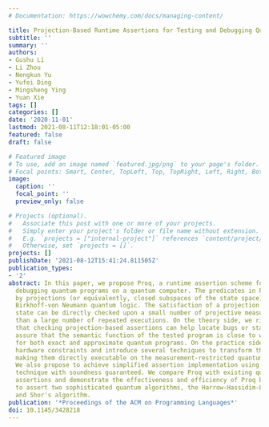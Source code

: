 ```yaml
---
# Documentation: https://wowchemy.com/docs/managing-content/

title: Projection-Based Runtime Assertions for Testing and Debugging Quantum Programs
subtitle: ''
summary: ''
authors:
- Gushu Li
- Li Zhou
- Nengkun Yu
- Yufei Ding
- Mingsheng Ying
- Yuan Xie
tags: []
categories: []
date: '2020-11-01'
lastmod: 2021-08-11T12:18:01-05:00
featured: false
draft: false

# Featured image
# To use, add an image named `featured.jpg/png` to your page's folder.
# Focal points: Smart, Center, TopLeft, Top, TopRight, Left, Right, BottomLeft, Bottom, BottomRight.
image:
  caption: ''
  focal_point: ''
  preview_only: false

# Projects (optional).
#   Associate this post with one or more of your projects.
#   Simply enter your project's folder or file name without extension.
#   E.g. `projects = ["internal-project"]` references `content/project/deep-learning/index.md`.
#   Otherwise, set `projects = []`.
projects: []
publishDate: '2021-08-12T15:41:24.811505Z'
publication_types:
- '2'
abstract: In this paper, we propose Proq, a runtime assertion scheme for testing and
  debugging quantum programs on a quantum computer. The predicates in Proq are represented
  by projections (or equivalently, closed subspaces of the state space), following
  Birkhoff-von Neumann quantum logic. The satisfaction of a projection by a quantum
  state can be directly checked upon a small number of projective measurements rather
  than a large number of repeated executions. On the theory side, we rigorously prove
  that checking projection-based assertions can help locate bugs or statistically
  assure that the semantic function of the tested program is close to what we expect,
  for both exact and approximate quantum programs. On the practice side, we consider
  hardware constraints and introduce several techniques to transform the assertions,
  making them directly executable on the measurement-restricted quantum computers.
  We also propose to achieve simplified assertion implementation using local projection
  technique with soundness guaranteed. We compare Proq with existing quantum program
  assertions and demonstrate the effectiveness and efficiency of Proq by its applications
  to assert two sophisticated quantum algorithms, the Harrow-Hassidim-Lloyd algorithm
  and Shor's algorithm.
publication: '*Proceedings of the ACM on Programming Languages*'
doi: 10.1145/3428218
---
```

